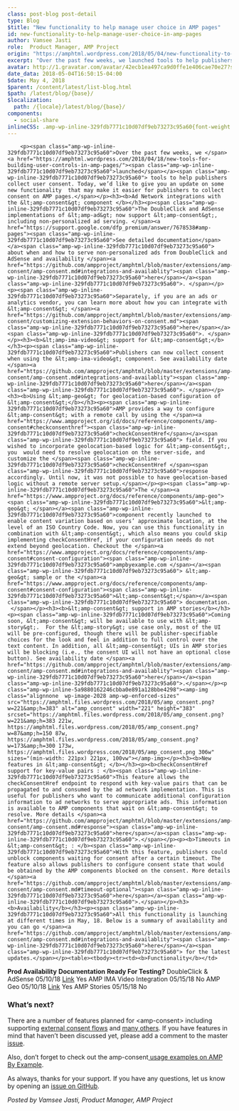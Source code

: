 ```yaml
---
class: post-blog post-detail
type: Blog
$title: "New functionality to help manage user choice in AMP pages"
id: new-functionality-to-help-manage-user-choice-in-amp-pages
author: Vamsee Jasti
role:  Product Manager, AMP Project
origin: "https://amphtml.wordpress.com/2018/05/04/new-functionality-to-help-manage-user-choice-in-amp-pages/amp/"
excerpt: "Over the past few weeks, we launched tools to help publishers collect user consent. Today, we’d like to give you an update on some new functionality  that may make it easier for publishers to collect consent on AMP pages. Ad Network integrations with the &#60;amp-consent&#62; component The DoubleClick and AdSense implementations of &#60;amp-ad&#62; now support [&#8230;]"
avatar: http://1.gravatar.com/avatar/42ecb1ea497ca9d0ffe1e406cae70e27?s=96&d=identicon&r=G
date_data: 2018-05-04T16:50:15-04:00
$date: May 4, 2018
$parent: /content/latest/list-blog.html
$path: /latest/blog/{base}/
$localization:
  path: /{locale}/latest/blog/{base}/
components:
  - social-share
inlineCSS: .amp-wp-inline-329fdb7771c10d07df9eb73273c95a60{font-weight:400;}.amp-wp-inline-5a9880162246cbba0e891a128bbe4298{padding-left:180px;}
---
```


<div class="amp-wp-article-content">

		<p><span class="amp-wp-inline-329fdb7771c10d07df9eb73273c95a60">Over the past few weeks, we </span><a href="https://amphtml.wordpress.com/2018/04/18/new-tools-for-building-user-controls-in-amp-pages/"><span class="amp-wp-inline-329fdb7771c10d07df9eb73273c95a60">launched</span></a><span class="amp-wp-inline-329fdb7771c10d07df9eb73273c95a60"> tools to help publishers collect user consent. Today, we’d like to give you an update on some new functionality  that may make it easier for publishers to collect consent on AMP pages.</span></p><h3><b>Ad Network integrations with the &lt;amp-consent&gt; component </b></h3><p><span class="amp-wp-inline-329fdb7771c10d07df9eb73273c95a60">The DoubleClick and AdSense implementations of &lt;amp-ad&gt; now support &lt;amp-consent&gt;, including non-personalized ad serving. </span><a href="https://support.google.com/dfp_premium/answer/7678538#amp-pages"><span class="amp-wp-inline-329fdb7771c10d07df9eb73273c95a60">See detailed documentation</span></a><span class="amp-wp-inline-329fdb7771c10d07df9eb73273c95a60"> about when and how to serve non-personalized ads from DoubleClick and AdSense and availability </span><a href="https://github.com/ampproject/amphtml/blob/master/extensions/amp-consent/amp-consent.md#integrations-and-availablity"><span class="amp-wp-inline-329fdb7771c10d07df9eb73273c95a60">here</span></a><span class="amp-wp-inline-329fdb7771c10d07df9eb73273c95a60">. </span></p><p><span class="amp-wp-inline-329fdb7771c10d07df9eb73273c95a60">Separately, if you are an ads or analytics vendor, you can learn more about how you can integrate with &lt;amp-consent&gt; </span><a href="https://github.com/ampproject/amphtml/blob/master/extensions/amp-consent/customizing-extension-behaviors-on-consent.md"><span class="amp-wp-inline-329fdb7771c10d07df9eb73273c95a60">here</span></a><span class="amp-wp-inline-329fdb7771c10d07df9eb73273c95a60">. </span></p><h3><b>&lt;amp-ima-video&gt; support for &lt;amp-consent&gt;</b></h3><p><span class="amp-wp-inline-329fdb7771c10d07df9eb73273c95a60">Publishers can now collect consent when using the &lt;amp-ima-video&gt; component. See availability date </span><a href="https://github.com/ampproject/amphtml/blob/master/extensions/amp-consent/amp-consent.md#integrations-and-availablity"><span class="amp-wp-inline-329fdb7771c10d07df9eb73273c95a60">here</span></a><span class="amp-wp-inline-329fdb7771c10d07df9eb73273c95a60">. </span></p><h3><b>Using &lt;amp-geo&gt; for geolocation-based configuration of &lt;amp-consent&gt;</b></h3><p><span class="amp-wp-inline-329fdb7771c10d07df9eb73273c95a60">AMP provides a way to configure &lt;amp-consent&gt; with a remote call by using the </span><a href="https://www.ampproject.org/id/docs/reference/components/amp-consent#checkconsenthref"><span class="amp-wp-inline-329fdb7771c10d07df9eb73273c95a60">checkConsentHref</span></a><span class="amp-wp-inline-329fdb7771c10d07df9eb73273c95a60"> field. If you wished to incorporate geolocation-based logic for &lt;amp-consent&gt;, you  would need to resolve geolocation on the server-side, and customize the </span><span class="amp-wp-inline-329fdb7771c10d07df9eb73273c95a60">checkConsentHref </span><span class="amp-wp-inline-329fdb7771c10d07df9eb73273c95a60">response accordingly. Until now, it was not possible to have geolocation-based logic without a remote server setup.</span></p><p><span class="amp-wp-inline-329fdb7771c10d07df9eb73273c95a60">The </span><a href="https://www.ampproject.org/docs/reference/components/amp-geo"><span class="amp-wp-inline-329fdb7771c10d07df9eb73273c95a60">&lt;amp-geo&gt; </span></a><span class="amp-wp-inline-329fdb7771c10d07df9eb73273c95a60">component recently launched to enable content variation based on users’ approximate location, at the level of an ISO Country Code. Now, you can use this functionality in combination with &lt;amp-consent&gt;, which also means you could skip implementing checkConsentHref, if your configuration needs do not extend beyond geolocation. Checkout the </span><a href="https://www.ampproject.org/docs/reference/components/amp-consent#consent-configuration"><span class="amp-wp-inline-329fdb7771c10d07df9eb73273c95a60">ampbyexample.com </span></a><span class="amp-wp-inline-329fdb7771c10d07df9eb73273c95a60"> &lt;amp-geo&gt; sample or the </span><a href="https://www.ampproject.org/docs/reference/components/amp-consent#consent-configuration"><span class="amp-wp-inline-329fdb7771c10d07df9eb73273c95a60">&lt;amp-consent&gt;</span></a><span class="amp-wp-inline-329fdb7771c10d07df9eb73273c95a60"> documentation.  </span></p><h3><b>&lt;amp-consent&gt; support in AMP stories</b></h3><p><span class="amp-wp-inline-329fdb7771c10d07df9eb73273c95a60">Coming soon, &lt;amp-consent&gt; will be available to use with &lt;amp-story&gt;.  For the &lt;amp-story&gt; use case only, most of the UI will be pre-configured, though there will be publisher-specifiable choices for the look and feel in addition to full control over the text content. In addition, all &lt;amp-consent&gt; UIs in AMP stories will be blocking (i.e., the consent UI will not have an optional close button). See availability date </span><a href="https://github.com/ampproject/amphtml/blob/master/extensions/amp-consent/amp-consent.md#integrations-and-availablity"><span class="amp-wp-inline-329fdb7771c10d07df9eb73273c95a60">here</span></a><span class="amp-wp-inline-329fdb7771c10d07df9eb73273c95a60">.</span></p><p class="amp-wp-inline-5a9880162246cbba0e891a128bbe4298"><amp-img class="alignnone  wp-image-2028 amp-wp-enforced-sizes" src="https://amphtml.files.wordpress.com/2018/05/amp_consent.png?w=221&amp;h=383" alt="amp_consent" width="221" height="383" srcset="https://amphtml.files.wordpress.com/2018/05/amp_consent.png?w=221&amp;h=383 221w, https://amphtml.files.wordpress.com/2018/05/amp_consent.png?w=87&amp;h=150 87w, https://amphtml.files.wordpress.com/2018/05/amp_consent.png?w=173&amp;h=300 173w, https://amphtml.files.wordpress.com/2018/05/amp_consent.png 306w" sizes="(min-width: 221px) 221px, 100vw"></amp-img></p><h3><b>New features in &lt;amp-consent&gt; </b></h3><p><b>checkConsentHref support for key-value pairs : </b><span class="amp-wp-inline-329fdb7771c10d07df9eb73273c95a60">This feature allows the checkConsentHref endpoint to respond with key-value pairs that can be propagated to and consumed by the ad network implementation. This is useful for publishers who want to communicate additional configuration information to ad networks to serve appropriate ads. This information is available to AMP components that wait on &lt;amp-consent&gt; to resolve. More details </span><a href="https://github.com/ampproject/amphtml/blob/master/extensions/amp-consent/amp-consent.md#response"><span class="amp-wp-inline-329fdb7771c10d07df9eb73273c95a60">here</span></a><span class="amp-wp-inline-329fdb7771c10d07df9eb73273c95a60">.</span></p><p><b>Timeouts in &lt;amp-consent&gt; : </b><span class="amp-wp-inline-329fdb7771c10d07df9eb73273c95a60">With this feature, publishers could unblock components waiting for consent after a certain timeout. The feature also allows publishers to configure consent state that would be obtained by the AMP components blocked on the consent. More details </span><a href="https://github.com/ampproject/amphtml/blob/master/extensions/amp-consent/amp-consent.md#timeout-optional"><span class="amp-wp-inline-329fdb7771c10d07df9eb73273c95a60">here</span></a><span class="amp-wp-inline-329fdb7771c10d07df9eb73273c95a60">.</span></p><h3><b>Availability</b></h3><p><span class="amp-wp-inline-329fdb7771c10d07df9eb73273c95a60">All this functionality is launching at different times in May, 18. Below is a summary of availability and you can go </span><a href="https://github.com/ampproject/amphtml/blob/master/extensions/amp-consent/amp-consent.md#integrations-and-availablity"><span class="amp-wp-inline-329fdb7771c10d07df9eb73273c95a60">here</span></a><span class="amp-wp-inline-329fdb7771c10d07df9eb73273c95a60"> for the latest updates.</span></p><table><tbody><tr><td><b>Functionality</b></td>
<td><strong>Prod Availability</strong></td>
<td><strong>Documentation</strong></td>
<td><strong>Ready For Testing?</strong></td>
</tr><tr><td><span class="amp-wp-inline-329fdb7771c10d07df9eb73273c95a60">DoubleClick &amp; AdSense</span></td>
<td><span class="amp-wp-inline-329fdb7771c10d07df9eb73273c95a60">05/10/18</span></td>
<td><a href="https://support.google.com/dfp_premium/answer/7678538#amp-pages"><span class="amp-wp-inline-329fdb7771c10d07df9eb73273c95a60">Link</span></a></td>
<td><span class="amp-wp-inline-329fdb7771c10d07df9eb73273c95a60">Yes</span></td>
</tr><tr><td><span class="amp-wp-inline-329fdb7771c10d07df9eb73273c95a60">AMP IMA Video Integration</span></td>
<td><span class="amp-wp-inline-329fdb7771c10d07df9eb73273c95a60">05/15/18</span></td>
<td></td>
<td><span class="amp-wp-inline-329fdb7771c10d07df9eb73273c95a60">No</span></td>
</tr><tr><td><span class="amp-wp-inline-329fdb7771c10d07df9eb73273c95a60">AMP Geo</span></td>
<td><span class="amp-wp-inline-329fdb7771c10d07df9eb73273c95a60">05/10/18</span></td>
<td><a href="https://ampbyexample.com/user_consent/geolocation-based_consent_flow/"><span class="amp-wp-inline-329fdb7771c10d07df9eb73273c95a60">Link</span></a></td>
<td><span class="amp-wp-inline-329fdb7771c10d07df9eb73273c95a60">Yes</span></td>
</tr><tr><td><span class="amp-wp-inline-329fdb7771c10d07df9eb73273c95a60">AMP Stories</span></td>
<td><span class="amp-wp-inline-329fdb7771c10d07df9eb73273c95a60">05/15/18</span></td>
<td></td>
<td><span class="amp-wp-inline-329fdb7771c10d07df9eb73273c95a60">No</span></td>
</tr></tbody></table><h3><b>What’s next?</b></h3><p><span class="amp-wp-inline-329fdb7771c10d07df9eb73273c95a60">There are a number of features planned for &lt;amp-consent&gt; including supporting </span><a href="https://github.com/ampproject/amphtml/issues/14913"><span class="amp-wp-inline-329fdb7771c10d07df9eb73273c95a60">external consent flows</span></a><span class="amp-wp-inline-329fdb7771c10d07df9eb73273c95a60"> and </span><a href="https://github.com/ampproject/amphtml/issues/13716#issuecomment-382474345"><span class="amp-wp-inline-329fdb7771c10d07df9eb73273c95a60">many others</span></a><span class="amp-wp-inline-329fdb7771c10d07df9eb73273c95a60">. If you have features in mind that haven’t been discussed yet, please add a comment to the master </span><a href="https://github.com/ampproject/amphtml/issues/13716#issue-301131800"><span class="amp-wp-inline-329fdb7771c10d07df9eb73273c95a60">issue</span></a><span class="amp-wp-inline-329fdb7771c10d07df9eb73273c95a60">. </span></p><p><span class="amp-wp-inline-329fdb7771c10d07df9eb73273c95a60">Also, don’t forget to check out the amp-consent</span><a href="https://ampbyexample.com/#user_consent"><span class="amp-wp-inline-329fdb7771c10d07df9eb73273c95a60"> usage examples on AMP By Example</span></a><span class="amp-wp-inline-329fdb7771c10d07df9eb73273c95a60">. </span></p><p><span class="amp-wp-inline-329fdb7771c10d07df9eb73273c95a60">As always, thanks for your support. If you have any questions, let us know by opening an </span><a href="https://github.com/ampproject/amphtml/issues/new"><span class="amp-wp-inline-329fdb7771c10d07df9eb73273c95a60">issue on GitHub</span></a><span class="amp-wp-inline-329fdb7771c10d07df9eb73273c95a60">. </span></p><p><i><span class="amp-wp-inline-329fdb7771c10d07df9eb73273c95a60">Posted by Vamsee Jasti, Product Manager, AMP Project</span></i></p>	</div>

	

</div>

